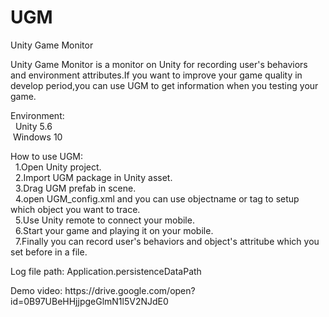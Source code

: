 # UGM
<p>Unity Game Monitor</p>

<p>
Unity Game Monitor is a monitor on Unity for recording user's behaviors and environment attributes.If you want to improve your game quality in develop period,you can use UGM to get information when you testing your game.
</p>
<p>
Environment:<br>
&nbsp;&nbsp;Unity 5.6<br>
&nbsp;Windows 10<br>
</p>
<p>
How to use UGM:<br>
&nbsp;&nbsp;1.Open Unity project.<br>
&nbsp;&nbsp;2.Import UGM package in Unity asset.<br>
&nbsp;&nbsp;3.Drag UGM prefab in scene.<br>
&nbsp;&nbsp;4.open UGM_config.xml and you can use objectname or tag to setup which object you want to trace.<br>
&nbsp;&nbsp;5.Use Unity remote to connect your mobile.<br>
&nbsp;&nbsp;6.Start your game and playing it on your mobile.<br>
&nbsp;&nbsp;7.Finally you can record user's behaviors and object's attritube which you set before in a file.<br>
</p>
<p>
Log file path: Application.persistenceDataPath 
</p>
<p>
Demo video: https://drive.google.com/open?id=0B97UBeHHjjpgeGlmN1l5V2NJdE0
</p>
